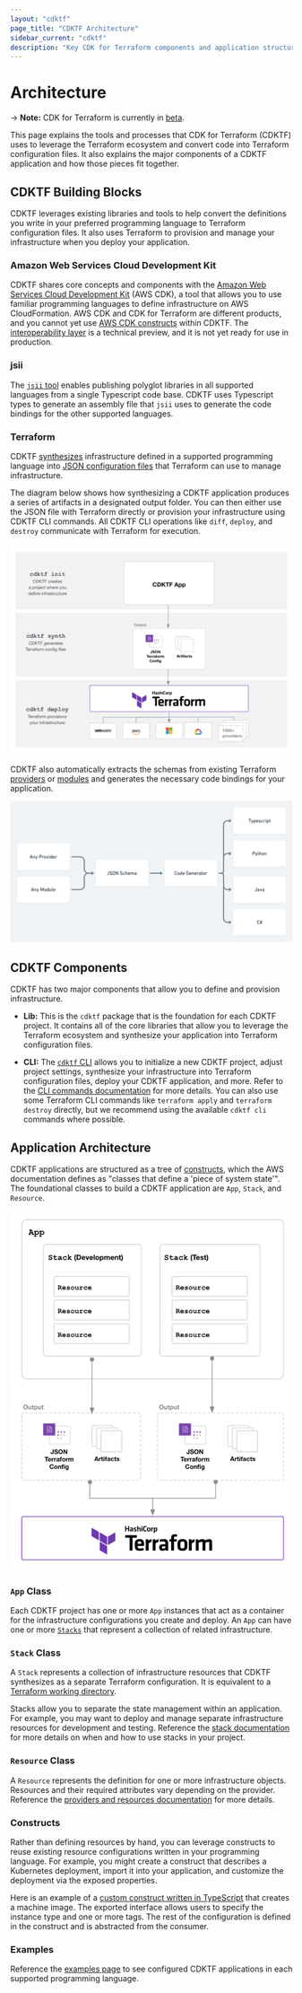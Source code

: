 ```yaml
---
layout: "cdktf"
page_title: "CDKTF Architecture"
sidebar_current: "cdktf"
description: "Key CDK for Terraform components and application structure."
---
```


# Architecture

-> **Note:** CDK for Terraform is currently in [beta](/docs/cdktf/index.html#project-maturity-and-production-readiness).

This page explains the tools and processes that CDK for Terraform (CDKTF) uses to leverage the Terraform ecosystem and convert code into Terraform configuration files. It also explains the major components of a CDKTF application and how those pieces fit together.

## CDKTF Building Blocks

CDKTF leverages existing libraries and tools to help convert the definitions you write in your preferred programming language to Terraform configuration files. It also uses Terraform to provision and manage your infrastructure when you deploy your application.

### Amazon Web Services Cloud Development Kit

CDKTF shares core concepts and components with the [Amazon Web Services Cloud Development Kit](https://aws.amazon.com/cdk/) (AWS CDK), a tool that allows you to use familiar programming languages to define infrastructure on AWS CloudFormation. AWS CDK and CDK for Terraform are different products, and you cannot yet use [AWS CDK constructs](https://docs.aws.amazon.com/cdk/latest/guide/constructs.html) within CDKTF. The [interoperability layer](/docs/cdktf/create-and-deploy/aws-adapter.html) is a technical preview, and it is not yet ready for use in production.

### jsii

The [`jsii` tool](https://aws.github.io/jsii/) enables publishing polyglot libraries in all supported languages from a single Typescript code base. CDKTF uses Typescript types to generate an assembly file that `jsii` uses to generate the code bindings for the other supported languages.

### Terraform

CDKTF [synthesizes](/docs/cdktf/cli-reference/commands.html#synth) infrastructure defined in a supported programming language into [JSON configuration files](https://www.terraform.io/docs/language/syntax/json.html) that Terraform can use to manage infrastructure.

The diagram below shows how synthesizing a CDKTF application produces a series of artifacts in a designated output folder. You can then either use the JSON file with Terraform directly or provision your infrastructure using CDKTF CLI commands. All CDKTF CLI operations like `diff`, `deploy`, and `destroy` communicate with Terraform for execution.

![cdktf-terraform](./images/cdktf-terraform-workflow.png)

CDKTF also automatically extracts the schemas from existing Terraform [providers](/docs/cdktf/concepts/providers-and-resources.html) or [modules](/docs/cdktf/concepts/modules.html) and generates the necessary code bindings for your application.

![cdktf-terraform](./images/provider-modules.png)

## CDKTF Components

CDKTF has two major components that allow you to define and provision infrastructure.

- **Lib:** This is the `cdktf` package that is the foundation for each CDKTF project. It contains all of the core libraries that allow you to leverage the Terraform ecosystem and synthesize your application into Terraform configuration files.

- **CLI:** The [`cdktf` CLI](/docs/cdktf/cli-reference/cli-configuration.html) allows you to initialize a new CDKTF project, adjust project settings, synthesize your infrastructure into Terraform configuration files, deploy your CDKTF application, and more. Refer to the [CLI commands documentation](/docs/cdktf/cli-reference/commands.html) for more details. You can also use some Terraform CLI commands like `terraform apply` and `terraform destroy` directly, but we recommend using the available `cdktf cli` commands where possible.

## Application Architecture

CDKTF applications are structured as a tree of [constructs](https://github.com/aws/constructs), which the AWS documentation defines as "classes that define a 'piece of system state'". The foundational classes to build a CDKTF application are `App`, `Stack`, and `Resource`.

![cdktf-terraform](./images/cdktf-app-architecture.png)

### `App` Class

Each CDKTF project has one or more `App` instances that act as a container for the infrastructure configurations you create and deploy. An `App` can have one or more [`Stacks`](/docs/cdktf/concepts/stacks.html) that represent a collection of related infrastructure.

### `Stack` Class

A `Stack` represents a collection of infrastructure resources that CDKTF synthesizes as a separate Terraform configuration. It is equivalent to a [Terraform working directory](https://www.terraform.io/docs/cli/init/index.html).

Stacks allow you to separate the state management within an application. For example, you may want to deploy and manage separate infrastructure resources for development and testing. Reference the [stack documentation](/docs/cdktf/concepts/stacks.html) for more details on when and how to use stacks in your project.

### `Resource` Class

A `Resource` represents the definition for one or more infrastructure objects. Resources and their required attributes vary depending on the provider. Reference the [providers and resources documentation](/docs/cdktf/concepts/providers-and-resources.html#resources) for more details.

### Constructs

Rather than defining resources by hand, you can leverage constructs to reuse existing resource configurations written in your programming language. For example, you might create a construct that describes a Kubernetes deployment, import it into your application, and customize the deployment via the exposed properties.

Here is an example of a [custom construct written in TypeScript](https://github.com/skorfmann/cdktf-hybrid-module/blob/7a84cbea62fbc3c3b7e92c00d75fcaad495cf29b/packages/cdktf-hybrid-module/lib/construct.ts) that creates a machine image. The exported interface allows users to specify the instance type and one or more tags. The rest of the configuration is defined in the construct and is abstracted from the consumer.

### Examples

Reference the [examples page](/docs/cdktf/examples.html) to see configured CDKTF applications in each supported programming language.
